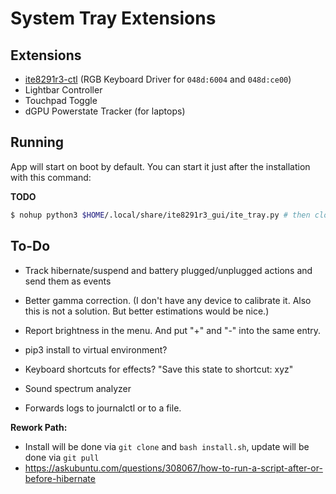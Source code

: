 # System Tray Extensions



## Extensions

- [ite8291r3-ctl](https://github.com/pobrn/ite8291r3-ctl) (RGB Keyboard Driver for `048d:6004` and `048d:ce00`)
- Lightbar Controller
- Touchpad Toggle
- dGPU Powerstate Tracker (for laptops)



## Running

App will start on boot by default. You can start it just after the installation with this command:

**TODO**

```bash
$ nohup python3 $HOME/.local/share/ite8291r3_gui/ite_tray.py # then close the terminal
```



## To-Do

- Track hibernate/suspend and battery plugged/unplugged actions and send them as events

- Better gamma correction. (I don't have any device to calibrate it. Also this is not a solution. But better estimations would be nice.)
- Report brightness in the menu. And put "+" and "-" into the same entry.
- pip3 install to virtual environment?
- Keyboard shortcuts for effects? "Save this state to shortcut: xyz"
- Sound spectrum analyzer
- Forwards logs to journalctl or to a file.

**Rework Path:**

- Install will be done via `git clone` and `bash install.sh`, update will be done via `git pull` 
- https://askubuntu.com/questions/308067/how-to-run-a-script-after-or-before-hibernate

 
